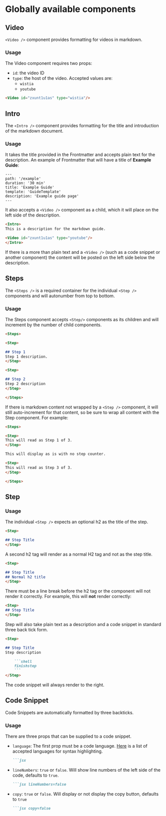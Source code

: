 # Globally available components


## Video

`<Video />` component provides formatting for videos in markdown. 

### Usage 

The Video component requires two props: 
- `id`: the video ID
- `type`: the host of the video. Accepted values are:
    - `wistia`
    - `youtube`

```md
<Video id="zxunt1u1as" type="wistia"/>
```

## Intro

The `<Intro />` component provides formatting for the title and introduction of the markdown document. 

### Usage
It takes the title provided in the Frontmatter and accepts plain text for the description. An example of Frontmatter that will have a title of __Example Guide__: 

```
---
path: '/example'
duration: '30 min'
title: 'Example Guide'
template: 'GuideTemplate'
description: 'Example guide page'
---
```

 It also accepts a `<Video />` component as a child, which it will place on the left side of the description. 

```md 
<Intro>
This is a description for the markdown guide.

<Video id="zxunt1u1as" type="youtube"/>
</Intro>
```

If there is a more than plain text and a `<Video />` (such as a code snippet or another component) the content will be posted on the left side below the description.


## Steps

The `<Steps />` is a required container for the individual `<Step />` components and will autonumber from top to bottom. 

### Usage 

The Steps component accepts `<Step/>` components as its children and will increment by the number of child components.

```md 
<Steps>

<Step>

## Step 1
Step 1 description.
</Step>

<Step>

## Step 2
Step 2 description
</Step>

</Steps>
```

If there is markdown content not wrapped by a `<Step />` component, it will still auto-increment for that content, so be sure to wrap all content with the Step component. For example: 
```md 
<Steps>

<Step>
This will read as Step 1 of 3.
</Step>

This will display as is with no step counter.

<Step>
This will read as Step 3 of 3.
</Step>

</Steps>
```

## Step 

### Usage

The individual `<Step />` expects an optional h2 as the title of the step. 

```md
<Step>

## Step Title
</Step>
```

A second h2 tag will render as a normal H2 tag and not as the step title. 

```md
<Step>

## Step Title 
## Normal h2 title
</Step>
```
There must be a line break before the h2 tag or the component will not render it correctly. For example, this will __not__ render correctly: 
```md
<Step>
## Step Title
</Step>
```

Step will also take plain text as a description and a code snippet in standard three back tick form. 
```md
<Step>

## Step Title
Step description

    ```shell
    finishstep
    ```
</Step>
```
The code snippet will always render to the right.

## Code Snippet

Code Snippets are automatically formatted by three backticks. 

### Usage

There are three props that can be supplied to a code snippet. 

- `language`: The first prop must be a code language. [Here](https://prismjs.com/#supported-languages) is a list of accepted languages for syntax highlighting. 

    ```md
    ```jsx
    ```
- `lineNumbers`: `true` or `false`. Will show line numbers of the left side of the code, defaults to `true`. 
    ```md
    ```jsx lineNumbers=false
    ```
- `copy`: `true` or `false`. Will display or not display the copy button, defaults to `true`
    ```md
    ```jsx copy=false
    ```
